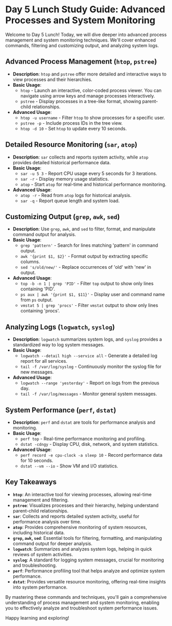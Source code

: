# Day 5 Lunch Study Guide: Advanced Processes and System Monitoring

Welcome to Day 5 Lunch! Today, we will dive deeper into advanced process management and system monitoring techniques. We'll cover enhanced commands, filtering and customizing output, and analyzing system logs.

## Advanced Process Management (`htop`, `pstree`)

- **Description**: `htop` and `pstree` offer more detailed and interactive ways to view processes and their hierarchies.
- **Basic Usage**:
  - `htop` - Launch an interactive, color-coded process viewer. You can navigate using arrow keys and manage processes interactively.
  - `pstree` - Display processes in a tree-like format, showing parent-child relationships.
- **Advanced Usage**:
  - `htop -u username` - Filter `htop` to show processes for a specific user.
  - `pstree -p` - Include process IDs in the tree view.
  - `htop -d 10` - Set `htop` to update every 10 seconds.

## Detailed Resource Monitoring (`sar`, `atop`)

- **Description**: `sar` collects and reports system activity, while `atop` provides detailed historical performance data.
- **Basic Usage**:
  - `sar -u 5 3` - Report CPU usage every 5 seconds for 3 iterations.
  - `sar -r` - Display memory usage statistics.
  - `atop` - Start `atop` for real-time and historical performance monitoring.
- **Advanced Usage**:
  - `atop -r` - Read from `atop` logs for historical analysis.
  - `sar -q` - Report queue length and system load.

## Customizing Output (`grep`, `awk`, `sed`)

- **Description**: Use `grep`, `awk`, and `sed` to filter, format, and manipulate command output for analysis.
- **Basic Usage**:
  - `grep 'pattern'` - Search for lines matching 'pattern' in command output.
  - `awk '{print $1, $2}'` - Format output by extracting specific columns.
  - `sed 's/old/new/'` - Replace occurrences of 'old' with 'new' in output.
- **Advanced Usage**:
  - `top -b -n 1 | grep 'PID'` - Filter `top` output to show only lines containing 'PID'.
  - `ps aux | awk '{print $1, $11}'` - Display user and command name from `ps` output.
  - `vmstat 5 | grep 'procs'` - Filter `vmstat` output to show only lines containing 'procs'.

## Analyzing Logs (`logwatch`, `syslog`)

- **Description**: `logwatch` summarizes system logs, and `syslog` provides a standardized way to log system messages.
- **Basic Usage**:
  - `logwatch --detail high --service all` - Generate a detailed log report for all services.
  - `tail -f /var/log/syslog` - Continuously monitor the syslog file for new messages.
- **Advanced Usage**:
  - `logwatch --range 'yesterday'` - Report on logs from the previous day.
  - `tail -f /var/log/messages` - Monitor general system messages.

## System Performance (`perf`, `dstat`)

- **Description**: `perf` and `dstat` are tools for performance analysis and monitoring.
- **Basic Usage**:
  - `perf top` - Real-time performance monitoring and profiling.
  - `dstat -cdngy` - Display CPU, disk, network, and system statistics.
- **Advanced Usage**:
  - `perf record -e cpu-clock -a sleep 10` - Record performance data for 10 seconds.
  - `dstat --vm --io` - Show VM and I/O statistics.

## Key Takeaways

- **`htop`**: An interactive tool for viewing processes, allowing real-time management and filtering.
- **`pstree`**: Visualizes processes and their hierarchy, helping understand parent-child relationships.
- **`sar`**: Collects and reports detailed system activity, useful for performance analysis over time.
- **`atop`**: Provides comprehensive monitoring of system resources, including historical data.
- **`grep`, `awk`, `sed`**: Essential tools for filtering, formatting, and manipulating command output for deeper analysis.
- **`logwatch`**: Summarizes and analyzes system logs, helping in quick reviews of system activities.
- **`syslog`**: A standard for logging system messages, crucial for monitoring and troubleshooting.
- **`perf`**: Performance profiling tool that helps analyze and optimize system performance.
- **`dstat`**: Provides versatile resource monitoring, offering real-time insights into system performance.

By mastering these commands and techniques, you'll gain a comprehensive understanding of process management and system monitoring, enabling you to effectively analyze and troubleshoot system performance issues.

Happy learning and exploring!

